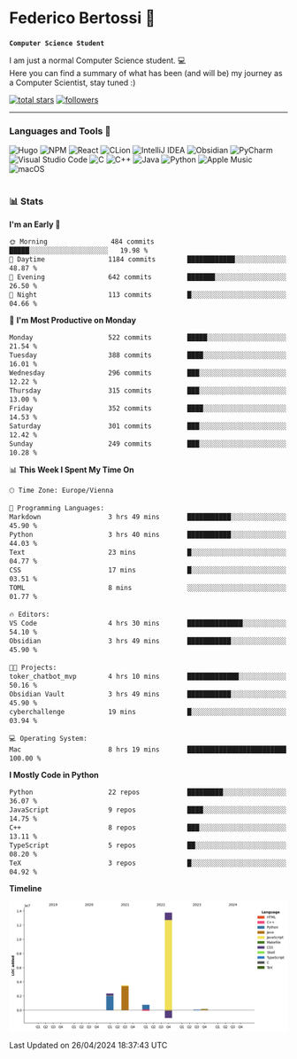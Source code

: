 # Federico Bertossi 🚀

**`Computer Science Student`**

[//]: # (Thanks to @ForrestKnight for the inspiration.)

<!-- TODO: Insert a banner image -->

I am just a normal Computer Science student. 💻 </br>
Here you can find a summary of what has been (and will be) my journey as a Computer Scientist, stay tuned :)

   <p>
      <a href="https://github.com/mrBymax?tab=repositories&sort=stargazers">
         <img alt="total stars" title="Total stars on GitHub" src="https://custom-icon-badges.demolab.com/github/stars/mrBymax?color=55960c&style=for-the-badge&labelColor=488207&logo=star"/></a>
<a href="https://github.com/mrBymax?tab=followers">
         <img alt="followers" title="Follow me on Github" src="https://custom-icon-badges.demolab.com/github/followers/mrBymax?color=236ad3&labelColor=1155ba&style=for-the-badge&logo=person-add&label=Follow&logoColor=white"/></a>
   </p>

---

<!-- TODO: Insert a GIF -->
### Languages and Tools 🧰

<!-- TODO: Change it with shields -->
![Hugo](https://img.shields.io/badge/Hugo-black.svg?style=for-the-badge&logo=Hugo)
![NPM](https://img.shields.io/badge/NPM-%23CB3837.svg?style=for-the-badge&logo=npm&logoColor=white)
![React](https://img.shields.io/badge/react-%2320232a.svg?style=for-the-badge&logo=react&logoColor=%2361DAFB)
![CLion](https://img.shields.io/badge/CLion-black?style=for-the-badge&logo=clion&logoColor=white)
![IntelliJ IDEA](https://img.shields.io/badge/IntelliJIDEA-000000.svg?style=for-the-badge&logo=intellij-idea&logoColor=white)
![Obsidian](https://img.shields.io/badge/Obsidian-%23483699.svg?style=for-the-badge&logo=obsidian&logoColor=white)
![PyCharm](https://img.shields.io/badge/pycharm-143?style=for-the-badge&logo=pycharm&logoColor=black&color=black&labelColor=green)
![Visual Studio Code](https://img.shields.io/badge/Visual%20Studio%20Code-0078d7.svg?style=for-the-badge&logo=visual-studio-code&logoColor=white)
![C](https://img.shields.io/badge/c-%2300599C.svg?style=for-the-badge&logo=c&logoColor=white)
![C++](https://img.shields.io/badge/c++-%2300599C.svg?style=for-the-badge&logo=c%2B%2B&logoColor=white)
![Java](https://img.shields.io/badge/java-%23ED8B00.svg?style=for-the-badge&logo=openjdk&logoColor=white)
![Python](https://img.shields.io/badge/python-3670A0?style=for-the-badge&logo=python&logoColor=ffdd54)
![Apple Music](https://img.shields.io/badge/Apple_Music-9933CC?style=for-the-badge&logo=apple-music&logoColor=white)
![macOS](https://img.shields.io/badge/mac%20os-000000?style=for-the-badge&logo=macos&logoColor=F0F0F0)


#

### 📊 Stats

<!-- ![My GitHub stats](https://github-readme-stats.vercel.app/api?username=mrBymax&show_icons=true&theme=dracula) -->


<!--START_SECTION:waka-->
**I'm an Early 🐤** 

```text
🌞 Morning                484 commits         █████░░░░░░░░░░░░░░░░░░░░   19.98 % 
🌆 Daytime                1184 commits        ████████████░░░░░░░░░░░░░   48.87 % 
🌃 Evening                642 commits         ███████░░░░░░░░░░░░░░░░░░   26.50 % 
🌙 Night                  113 commits         █░░░░░░░░░░░░░░░░░░░░░░░░   04.66 % 
```
📅 **I'm Most Productive on Monday** 

```text
Monday                   522 commits         █████░░░░░░░░░░░░░░░░░░░░   21.54 % 
Tuesday                  388 commits         ████░░░░░░░░░░░░░░░░░░░░░   16.01 % 
Wednesday                296 commits         ███░░░░░░░░░░░░░░░░░░░░░░   12.22 % 
Thursday                 315 commits         ███░░░░░░░░░░░░░░░░░░░░░░   13.00 % 
Friday                   352 commits         ████░░░░░░░░░░░░░░░░░░░░░   14.53 % 
Saturday                 301 commits         ███░░░░░░░░░░░░░░░░░░░░░░   12.42 % 
Sunday                   249 commits         ███░░░░░░░░░░░░░░░░░░░░░░   10.28 % 
```


📊 **This Week I Spent My Time On** 

```text
🕑︎ Time Zone: Europe/Vienna

💬 Programming Languages: 
Markdown                 3 hrs 49 mins       ███████████░░░░░░░░░░░░░░   45.90 % 
Python                   3 hrs 40 mins       ███████████░░░░░░░░░░░░░░   44.03 % 
Text                     23 mins             █░░░░░░░░░░░░░░░░░░░░░░░░   04.77 % 
CSS                      17 mins             █░░░░░░░░░░░░░░░░░░░░░░░░   03.51 % 
TOML                     8 mins              ░░░░░░░░░░░░░░░░░░░░░░░░░   01.77 % 

🔥 Editors: 
VS Code                  4 hrs 30 mins       ██████████████░░░░░░░░░░░   54.10 % 
Obsidian                 3 hrs 49 mins       ███████████░░░░░░░░░░░░░░   45.90 % 

🐱‍💻 Projects: 
toker_chatbot_mvp        4 hrs 10 mins       █████████████░░░░░░░░░░░░   50.16 % 
Obsidian Vault           3 hrs 49 mins       ███████████░░░░░░░░░░░░░░   45.90 % 
cyberchallenge           19 mins             █░░░░░░░░░░░░░░░░░░░░░░░░   03.94 % 

💻 Operating System: 
Mac                      8 hrs 19 mins       █████████████████████████   100.00 % 
```

**I Mostly Code in Python** 

```text
Python                   22 repos            █████████░░░░░░░░░░░░░░░░   36.07 % 
JavaScript               9 repos             ████░░░░░░░░░░░░░░░░░░░░░   14.75 % 
C++                      8 repos             ███░░░░░░░░░░░░░░░░░░░░░░   13.11 % 
TypeScript               5 repos             ██░░░░░░░░░░░░░░░░░░░░░░░   08.20 % 
TeX                      3 repos             █░░░░░░░░░░░░░░░░░░░░░░░░   04.92 % 
```



**Timeline**

![Lines of Code chart](https://raw.githubusercontent.com/mrBymax/mrBymax/main/assets/bar_graph.png)


 Last Updated on 26/04/2024 18:37:43 UTC
<!--END_SECTION:waka-->


[linkedin]: https://linkedin.com/federico-bertossi
[website]:  https://www.federicobertossi.com

</details>
